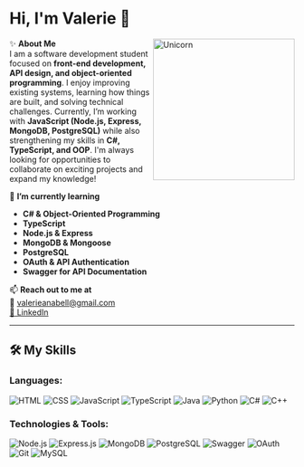 # Hi, I'm Valerie 👋  
<img align="right" width=250px alt="Unicorn" src="https://c.tenor.com/GN73MKBawZYAAAAi/busy-cute.gif" />

✨ **About Me**  
I am a software development student focused on **front-end development, API design, and object-oriented programming**. I enjoy improving existing systems, learning how things are built, and solving technical challenges. Currently, I’m working with **JavaScript (Node.js, Express, MongoDB, PostgreSQL)** while also strengthening my skills in **C#, TypeScript, and OOP**. I'm always looking for opportunities to collaborate on exciting projects and expand my knowledge!  

🌱 **I’m currently learning**  
- **C# & Object-Oriented Programming**  
- **TypeScript**  
- **Node.js & Express**  
- **MongoDB & Mongoose**  
- **PostgreSQL**  
- **OAuth & API Authentication**  
- **Swagger for API Documentation**  

📫 **Reach out to me at**  
📧 valerieanabell@gmail.com  
[🔗 LinkedIn](http://www.linkedin.com/in/valerieanabell)  

---

## 🛠 My Skills  

### **Languages:**  
![HTML](https://img.shields.io/badge/-HTML-E34F26?style=flat-square&logo=html5&logoColor=white) ![CSS](https://img.shields.io/badge/-CSS-1572B6?style=flat-square&logo=css3&logoColor=white)  ![JavaScript](https://img.shields.io/badge/-JavaScript-F7DF1E?style=flat-square&logo=javascript&logoColor=black)  ![TypeScript](https://img.shields.io/badge/-TypeScript-3178C6?style=flat-square&logo=typescript&logoColor=white)  ![Java](https://img.shields.io/badge/-Java-007396?style=flat-square&logo=java&logoColor=white)  ![Python](https://img.shields.io/badge/-Python-3776AB?style=flat-square&logo=python&logoColor=white)  ![C#](https://img.shields.io/badge/-C%23-239120?style=flat-square&logo=c-sharp&logoColor=white)  ![C++](https://img.shields.io/badge/-C++-00599C?style=flat-square&logo=c%2B%2B&logoColor=white)  

### **Technologies & Tools:**  
![Node.js](https://img.shields.io/badge/-Node.js-339933?style=flat-square&logo=node.js&logoColor=white)  ![Express.js](https://img.shields.io/badge/-Express.js-000000?style=flat-square&logo=express&logoColor=white)  ![MongoDB](https://img.shields.io/badge/-MongoDB-47A248?style=flat-square&logo=mongodb&logoColor=white)  ![PostgreSQL](https://img.shields.io/badge/-PostgreSQL-4169E1?style=flat-square&logo=postgresql&logoColor=white)  ![Swagger](https://img.shields.io/badge/-Swagger-85EA2D?style=flat-square&logo=swagger&logoColor=black)  ![OAuth](https://img.shields.io/badge/-OAuth-FF9900?style=flat-square&logo=oauth&logoColor=black)  ![Git](https://img.shields.io/badge/-Git-F05032?style=flat-square&logo=git&logoColor=white)  ![MySQL](https://img.shields.io/badge/-MySQL-4479A1?style=flat-square&logo=mysql&logoColor=white)  
